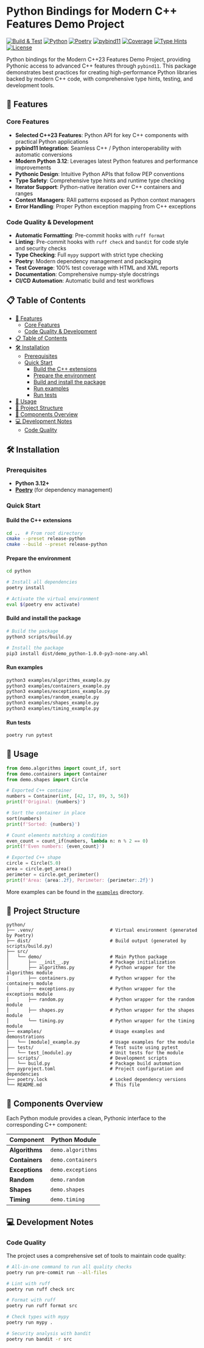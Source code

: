 # Python Bindings for Modern C++ Features Demo Project

[![Build & Test](https://github.com/hakula139/cpp-demo-project/actions/workflows/build-and-test.yml/badge.svg)](https://github.com/hakula139/cpp-demo-project/actions/workflows/build-and-test.yml)
[![Python](https://img.shields.io/badge/python-3.12+-blue.svg)](https://python.org)
[![Poetry](https://img.shields.io/badge/poetry-latest-blue.svg)](https://python-poetry.org)
[![pybind11](https://img.shields.io/badge/pybind11-latest-green.svg)](https://pybind11.readthedocs.io)
[![Coverage](https://img.shields.io/badge/coverage-100%25-green.svg)](https://pytest.org)
[![Type Hints](https://img.shields.io/badge/typing-typed-green.svg)](https://docs.python.org/3/library/typing.html)
[![License](https://img.shields.io/badge/license-MIT-green.svg)](../LICENSE)

Python bindings for the Modern C++23 Features Demo Project, providing Pythonic access to advanced C++ features
through `pybind11`. This package demonstrates best practices for creating high-performance Python libraries backed by
modern C++ code, with comprehensive type hints, testing, and development tools.

## 🚀 Features

### Core Features

- **Selected C++23 Features**: Python API for key C++ components with practical Python applications
- **pybind11 Integration**: Seamless C++ / Python interoperability with automatic conversions
- **Modern Python 3.12**: Leverages latest Python features and performance improvements
- **Pythonic Design**: Intuitive Python APIs that follow PEP conventions
- **Type Safety**: Comprehensive type hints and runtime type checking
- **Iterator Support**: Python-native iteration over C++ containers and ranges
- **Context Managers**: RAII patterns exposed as Python context managers
- **Error Handling**: Proper Python exception mapping from C++ exceptions

### Code Quality & Development

- **Automatic Formatting**: Pre-commit hooks with `ruff format`
- **Linting**: Pre-commit hooks with `ruff check` and `bandit` for code style and security checks
- **Type Checking**: Full `mypy` support with strict type checking
- **Poetry**: Modern dependency management and packaging
- **Test Coverage**: 100% test coverage with HTML and XML reports
- **Documentation**: Comprehensive numpy-style docstrings
- **CI/CD Automation**: Automatic build and test workflows

## 📋 Table of Contents

- [🚀 Features](#-features)
  - [Core Features](#core-features)
  - [Code Quality \& Development](#code-quality--development)
- [📋 Table of Contents](#-table-of-contents)
- [🛠️ Installation](#️-installation)
  - [Prerequisites](#prerequisites)
  - [Quick Start](#quick-start)
    - [Build the C++ extensions](#build-the-c-extensions)
    - [Prepare the environment](#prepare-the-environment)
    - [Build and install the package](#build-and-install-the-package)
    - [Run examples](#run-examples)
    - [Run tests](#run-tests)
- [🎯 Usage](#-usage)
- [📁 Project Structure](#-project-structure)
- [🔧 Components Overview](#-components-overview)
- [💻 Development Notes](#-development-notes)
  - [Code Quality](#code-quality)

## 🛠️ Installation

### Prerequisites

- **Python 3.12+**
- **[Poetry]** (for dependency management)

[Poetry]: https://python-poetry.org

### Quick Start

#### Build the C++ extensions

```bash
cd ..  # From root directory
cmake --preset release-python
cmake --build --preset release-python
```

#### Prepare the environment

```bash
cd python

# Install all dependencies
poetry install

# Activate the virtual environment
eval $(poetry env activate)
```

#### Build and install the package

```bash
# Build the package
python3 scripts/build.py

# Install the package
pip3 install dist/demo_python-1.0.0-py3-none-any.whl
```

#### Run examples

```bash
python3 examples/algorithms_example.py
python3 examples/containers_example.py
python3 examples/exceptions_example.py
python3 examples/random_example.py
python3 examples/shapes_example.py
python3 examples/timing_example.py
```

#### Run tests

```bash
poetry run pytest
```

## 🎯 Usage

```python
from demo.algorithms import count_if, sort
from demo.containers import Container
from demo.shapes import Circle

# Exported C++ container
numbers = Container(int, [42, 17, 89, 3, 56])
print(f'Original: {numbers}')

# Sort the container in place
sort(numbers)
print(f'Sorted: {numbers}')

# Count elements matching a condition
even_count = count_if(numbers, lambda n: n % 2 == 0)
print(f'Even numbers: {even_count}')

# Exported C++ shape
circle = Circle(5.0)
area = circle.get_area()
perimeter = circle.get_perimeter()
print(f'Area: {area:.2f}, Perimeter: {perimeter:.2f}')
```

More examples can be found in the [`examples`](examples) directory.

## 📁 Project Structure

```text
python/
├── .venv/                            # Virtual environment (generated by Poetry)
├── dist/                             # Build output (generated by scripts/build.py)
├── src/
│   └── demo/                         # Main Python package
│       ├── __init__.py               # Package initialization
│       ├── algorithms.py             # Python wrapper for the algorithms module
│       ├── containers.py             # Python wrapper for the containers module
│       ├── exceptions.py             # Python wrapper for the exceptions module
│       ├── random.py                 # Python wrapper for the random module
│       ├── shapes.py                 # Python wrapper for the shapes module
│       └── timing.py                 # Python wrapper for the timing module
├── examples/                         # Usage examples and demonstrations
│   └── [module]_example.py           # Usage examples for the module
├── tests/                            # Test suite using pytest
│   └── test_[module].py              # Unit tests for the module
├── scripts/                          # Development scripts
│   └── build.py                      # Package build automation
├── pyproject.toml                    # Project configuration and dependencies
├── poetry.lock                       # Locked dependency versions
└── README.md                         # This file
```

## 🔧 Components Overview

Each Python module provides a clean, Pythonic interface to the corresponding C++ component:

| Component      | Python Module     |
| -------------- | ----------------- |
| **Algorithms** | `demo.algorithms` |
| **Containers** | `demo.containers` |
| **Exceptions** | `demo.exceptions` |
| **Random**     | `demo.random`     |
| **Shapes**     | `demo.shapes`     |
| **Timing**     | `demo.timing`     |

## 💻 Development Notes

### Code Quality

The project uses a comprehensive set of tools to maintain code quality:

```bash
# All-in-one command to run all quality checks
poetry run pre-commit run --all-files

# Lint with ruff
poetry run ruff check src

# Format with ruff
poetry run ruff format src

# Check types with mypy
poetry run mypy .

# Security analysis with bandit
poetry run bandit -r src
```
